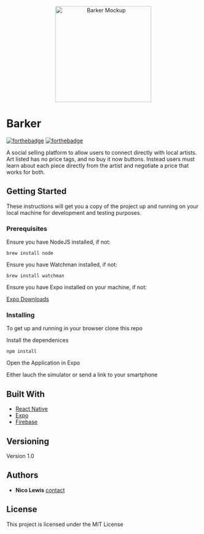 <p align="center">
  <img src="https://preview.ibb.co/dfTcRn/barkermockup.png" alt="Barker Mockup" height="250" width="250"/>
</p>

# Barker

[![forthebadge](https://forthebadge.com/images/badges/made-with-javascript.svg)](http://forthebadge.com)
[![forthebadge](http://forthebadge.com/images/badges/built-with-love.svg)](http://forthebadge.com)

A social selling platform to allow users to connect directly with local artists. Art listed has no price tags, and no buy it now buttons. Instead users must learn about each piece directly from the artist and negotiate a price that works for both.  

## Getting Started


These instructions will get you a copy of the project up and running on your local machine for development and testing purposes.

### Prerequisites

Ensure you have NodeJS installed, if not:

```
brew install node
```

Ensure you have Watchman installed, if not:

```
brew install watchman
```

Ensure you have Expo installed on your machine, if not:

[Expo Downloads](https://docs.expo.io/versions/v26.0.0/introduction/installation)


### Installing

To get up and running in your browser clone this repo 

Install the dependenices

```
npm install
```

Open the Application in Expo

Either lauch the simulator or send a link to your smartphone



## Built With

* [React Native](https://facebook.github.io/react-native/) 
* [Expo](https://expo.io/) 
* [Firebase](https://firebase.google.com/)

## Versioning

Version 1.0

## Authors

* **Nico Lewis** [contact](https://github.com/nico24687)

## License

This project is licensed under the MIT License 


